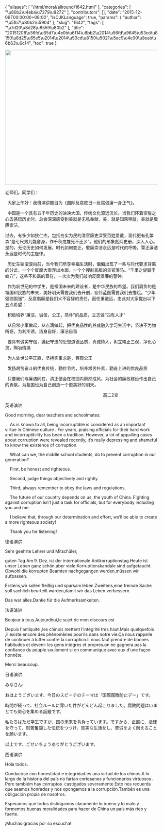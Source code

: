{
    "aliases": [
        "/html/moral/allround/1642.html"
    ],
    "categories": [
        "\u80b2\u4eba\u7279\u8272"
    ],
    "contributors": [],
    "date": "2015-12-09T00:00:00+08:00",
    "isCJKLanguage": true,
    "params": {
        "author": "\u5fb7\u80b2\u5904"
    },
    "slug": "1642",
    "tags": [
        "\u7d20\u8d28\u6559\u80b2"
    ],
    "title": "20151208\u56fd\u65d7\u4e0b\u6f14\u8bb2\u2014\u56fd\u9645\u53cd\u8150\u8d25\u65e5\u2014\u2014\u53cd\u8150\u5021\u5ec9\u4e00\u8eab\u6b63\u6c14",
    "toc": true
}


<img
    src="https://cdn.tfls.online/mirror/full/01b9c93a7d9bf48622462f721c5a08551e9268aa.jpg"
    style="display:block;margin-left:auto;margin-right:auto;"
    decoding="async"
    fetchpriority="auto"
    loading="lazy"
    height="445"
    width="600"
/>  






老师们，同学们：




  大家上午好！我班演讲题目为《国际反腐败日—反腐倡廉一身正气》。




  中国是一个具有五千年历史的泱泱大国，传统文化源远流长。当我们怀着崇敬之心去感悟历史时，总会深深感受到美就是无私奉献，美，就是知荣明耻，美就是敬廉崇洁。




过去，有多少如狄仁杰，包括务实为民的清官廉吏深受百姓爱戴，现代更有孔繁森“是七尺男儿能舍身，作千秋鬼雄死不还乡”。他们的形象彪炳史册，深入人心。是的，无论历史如何发展，时代如何变迁，敬廉崇洁永远是时代的呼吸，覃正廉洁永远是时代的主旋律。




  历史车轮滚滚向前，当今我们尽享幸福生活时，偏偏出现了一些与时代要求背离的分岔，一个个反腐大案浮出水面，一个个搜刮民脂的贪官落马。“千里之堤毁于蚁穴”，这些不和谐的音符，一次次为我们敲响反腐倡廉的警钟。




  作为新世纪的中学生，是祖国未来的建设者，是中华民族的希望。我们肩负的是祖国和民族的未来，美好明天需要我们去开创，宏伟蓝图需要我们去描绘。“少年强则国强”，反腐倡廉是我们义不容辞的责任，而任重道远，由此对大家提出以下五点希望：




  积极培养“廉洁，诚信，公正，简朴”的品质，立志做“四有人才”




  从日常小事做起，从点滴做起，把优良品性的养成融入学习生活中，坚决不为物所惑，为利所诱，洁身自好，廉洁自首




  要具有诚实守信，遵纪守法的思想道德品质，真诚待人，树立端正三观，净化心灵，陶冶情操




  为人处世公平正直，坚持实事求是，客观公正




  发扬艰苦奋斗的优良传统，勤俭节约，培养艰苦朴素，勤奋上进的优良品质




  只要我们与廉洁同在，清正便会在校园内蔚然成风，为社会的廉政建设作出自己的贡献，为祖国也为自己创造一个更美好的明天。




                                                                                  高二2宣




英语演讲




Good morning, dear teachers and schoolmates:




    As is known to all, being incorruptible is considered as an important virtue in Chinese culture . For years, praising officials for their hard work and incorruptibility has been a tradition. However, a lot of appalling cases about corruption were revealed recently, it’s really depressing and shameful to know the existence of corruption.




    What can we, the middle school students, do to prevent corruption in our generation?




    First, be honest and righteous.




    Second, judge things objectively and rightly.




    Third, always remember to obey the laws and regulations.




    The future of our country depends on us, the youth of China. Fighting against corruption isn’t just a task for officials, but for everybody including you and me.




    I believe that, through our determination and effort, we’ll be able to create a more righteous society!




    Thank you for listening!




德语演讲




Sehr geehrte Lehrer und Mitschüler,




guten Tag.Am 9. Dez. ist der internationale Antikorruptionstag.Heute ist unser Leben ganz schön,aber viele Korruptionskandale sind aufgetaucht. Obwohl die korrupten Beamten nachgegangen werden,müssen wir aufpassen.




Erstens,wir sollen fleißig und sparsam leben.Zweitens,eine fremde Sache soll sachlich beurteilt warden,damit wir das Leben verbessern.




Das war alles.Danke für die Aufmerksamkeiten.




法语演讲




Bonjour à tous.Aujourdhui,le sujet de mon discours est <La lutte contre la corruption.>




Depuis l'antiquité ,les chinois mettent l'intégrité très haut.Mais quelquefois ,il existe encore des phénomènes pourris dans notre vie.Ça nous rappelle de continuer à lutter contre la corruption.Il nous faut prendre de bonnes habitudes et devenir les gens intègres et propres.on ne gagnera pas la confiance du peuple seulement si on communique avec eux d'une façon honnête.




Merci beaucoup. 




日语演讲




みなさん:




 おはようございます、今日のスピーチのテーマは「国際腐敗防止デー」です。




 時間が経って、社会ルールに背いた件がどんどん起こりました。腐敗問題はいまとても関心を集める話題です。




 私たちはただ学生ですが、国の未来を背負っています。ですから、正直に、法律を守って、刻苦奮闘した伝統をつつけ、質実な生活をし、苦労をよく耐えることを願います。




 以上です、ごせいちょうありがとうございます。




西语演讲




Hola todos.




Conducirse con honestidad e integridad es una virtud de los chinos.A lo largo de la historia del país no fartan cortesanos y funcionarios virtuosos . Pero tambiém hay corruptos  castigados severamente.Esto nos recuerda que seamos honrados y nos opongamos a la corrupción.Tambén es una obligación propia de nosotros.




Esperamos que todos distingamos claramente lo bueno y lo malo y formemos buenas moralidades para hacer de China un país más rico y fuerte.




¡Muchas gracias por su escucha!




  





  



